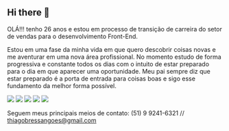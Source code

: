 ## Hi there 👋

OLÁ!!! tenho 26 anos e estou em processo de transição de carreira do setor de vendas para o desenvolvimento Front-End. 

  Estou em uma fase da minha vida em que quero descobrir coisas novas e me aventurar em uma nova área profissional. No momento estudo de forma progressiva e constante todos os dias com o intuito de estar preparado para o dia em que aparecer uma oportunidade. Meu pai sempre diz que estar preparado é a porta de entrada para coisas boas e sigo esse fundamento da melhor forma possível. 

 

 <img src="https://img.shields.io/badge/HTML5-E34F26?style=for-the-badge&logo=html5&logoColor=white"/> <img src="https://img.shields.io/badge/CSS3-1572B6?style=for-the-badge&logo=css3&logoColor=white"/> <img src="https://img.shields.io/badge/JavaScript-323330?style=for-the-badge&logo=javascript&logoColor=F7DF1E"/> <img src="https://img.shields.io/badge/Hashnode-2962FF?style=for-the-badge&logo=hashnode&logoColor=white"/> <img src="https://img.shields.io/badge/React-20232A?style=for-the-badge&logo=react&logoColor=61DAFB"/>

Seguem meus principais meios de contato:
(51) 9 9241-6321   //  thiagobressangoes@gmail.com
